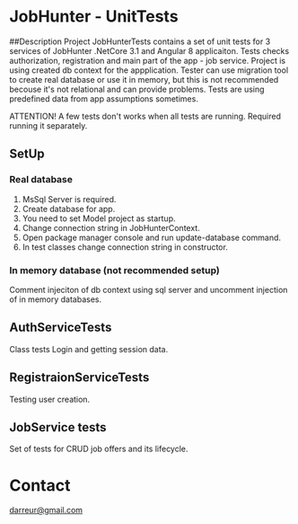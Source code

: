 # JobHunter - UnitTests
##Description
Project JobHunterTests contains a set of unit tests for 3 services of JobHunter .NetCore 3.1 and Angular 8 applicaiton. 
Tests checks authorization, registration and main part of the app - job service. Project is using created db context for the appplication. Tester can use migration tool to create real database or use it in memory, but this is not recommended becouse it's not relational and can provide problems. Tests are using predefined data from app assumptions sometimes.

ATTENTION!
A few tests don't works when all tests are running. Required running it separately. 
## SetUp
### Real database
1. MsSql Server is required.
2. Create database for app. 
3. You need to set Model project as startup. 
4. Change connection string in JobHunterContext. 
5. Open package manager console and run update-database command.
6. In test classes change connection string in constructor.
### In memory database (not recommended setup)
Comment injeciton of db context using sql server and uncomment injection of in memory databases.

## AuthServiceTests
Class tests Login and getting session data.
## RegistraionServiceTests
Testing user creation.
## JobService tests
Set of tests for CRUD job offers and its lifecycle.

# Contact
darreur@gmail.com
